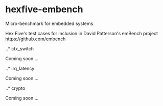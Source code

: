 # hexfive-embench
Micro-benchmark for embedded systems

Hex Five's test cases for inclusion in David Patterson's emBench project https://github.com/embench

..* ctx_switch

   Coming soon ...

..* irq_latency

  Coming soon ...

..* crypto

   Coming soon ...
